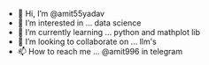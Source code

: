- 👋 Hi, I’m @amit55yadav
- 👀 I’m interested in ... data science
- 🌱 I’m currently learning ... python and mathplot lib
- 💞️ I’m looking to collaborate on ... llm's
- 📫 How to reach me ... @amit996 in telegram

<!---
amit55yadav/amit55yadav is a ✨ special ✨ repository because its `README.md` (this file) appears on your GitHub profile.
You can click the Preview link to take a look at your changes.
--->
